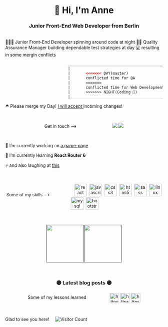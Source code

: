 
<h1 align="center"> 👋 Hi, I'm Anne </h1>

<h3 align="center">  Junior Front-End Web Developer from Berlin </h3>

<br/>
👩🏼‍💻  Junior Front-End Developer spinning around code at night 👩‍💻 Quality Assurance Manager building dependable test strategies at day 💻 resulting in some mergin conflicts  
<br/> 

```HTML
                            __________________________________________________
                            |                                                 |
                            |       <<<<<<< DAY(master)                       |
                            |       conflicted time for QA                   |
                            |       =======                                   |
                            |       conflicted time for Web Development      | 
                            |       >>>>>>> NIGHT(Coding 💞)                 |
                            |_________________________________________________|
```

⏏️ Please merge my Day! [I will accept ](mailto:a.quinkenstein@gmail.com?Subject=Hello_from_Github)incoming changes!&nbsp;&nbsp;&nbsp;&nbsp;&nbsp;&nbsp;&nbsp;&nbsp;&nbsp;&nbsp;&nbsp;&nbsp;&nbsp;&nbsp;&nbsp;&nbsp;&nbsp; 


 
<br/> 
<p align="center">	
 Get in touch --> &nbsp;&nbsp;&nbsp;&nbsp;&nbsp;&nbsp;&nbsp;&nbsp;&nbsp;&nbsp;&nbsp;&nbsp;&nbsp;&nbsp;&nbsp;&nbsp;&nbsp;&nbsp;&nbsp;&nbsp;&nbsp;&nbsp;&nbsp;&nbsp;&nbsp;&nbsp;&nbsp;
<a target="_blank" href="https://www.linkedin.com/in/anne-quinkenstein"><img src="https://img.shields.io/badge/-LinkedIn-0077B5?style=for-the-badge&logo=Linkedin&logoColor=white"></img></a>
<a target="_blank" href="mailto:a.quinkenstein@gmail.com?Subject=Hello_from_Github"><img src="https://img.shields.io/badge/-Gmail-D14836?style=for-the-badge&logo=Gmail&logoColor=white"></img></a>
</p>
<br/>

 🔭 I’m currently working on [a game-page](https://game-night-aquin.netlify.app/)

 🌱 I’m currently learning **React Router 6**
 
⚡ and also laughing at <a href="https://www.nadineredlich.de/page/18" target="_blank"> this </a> 
 
 
<br/>
<p align="center"> 
  Some of my skills --> &nbsp;&nbsp;&nbsp;&nbsp;&nbsp;&nbsp;&nbsp;&nbsp;&nbsp;&nbsp;&nbsp;&nbsp;&nbsp;&nbsp;&nbsp;&nbsp;&nbsp;
  &nbsp;<img src="https://devicons.github.io/devicon/devicon.git/icons/react/react-original-wordmark.svg" alt="react" width="40" height="40"/> 
&nbsp;<img src="https://devicons.github.io/devicon/devicon.git/icons/javascript/javascript-original.svg" alt="javascript" width="40" height="40"/> 
&nbsp;<img src="https://devicons.github.io/devicon/devicon.git/icons/css3/css3-original-wordmark.svg" alt="css3" width="40" height="40"/> 
&nbsp;<img src="https://devicons.github.io/devicon/devicon.git/icons/html5/html5-original-wordmark.svg" alt="html5" width="40" height="40"/> 
&nbsp;<img src="https://devicons.github.io/devicon/devicon.git/icons/sass/sass-original.svg" alt="sass" width="40" height="40"/>
&nbsp;<img src="https://devicons.github.io/devicon/devicon.git/icons/linux/linux-original.svg" alt="linux" width="40" height="40"/> 
&nbsp;<img src="https://devicons.github.io/devicon/devicon.git/icons/mysql/mysql-original-wordmark.svg" alt="mysql" width="40" height="40"/> 
&nbsp;<img src="https://devicons.github.io/devicon/devicon.git/icons/bootstrap/bootstrap-plain.svg" alt="bootstrap" width="40" height="40"/> 
</p>
<br/>

<p align='center'>
    <a href="">
        <img align="center" height='120px' src="https://github-readme-stats.vercel.app/api?username=AnneQuinkenstein&hide_title=true&show_icons=true&include_all_commits=true&line_height=21&bg_color=0,EC6C6C,FFD479,FFFC79,73FA79&theme=graywhite" /><img align="center" height='120px' src="https://github-readme-stats.vercel.app/api/top-langs/?username=AnneQuinkenstein&hide=html&hide_title=true&layout=compact&bg_color=0,73FA79,73FDFF,7A81FF&theme=graywhite" />
    </a>
</p>

<br/>

<h3 align="center">  🟣 Latest blog posts  🟣 </h3>
<!-- BLOG-POST-LIST:START -->
<!-- BLOG-POST-LIST:END -->

<p align="center"> Some of my lessons learned &nbsp;&nbsp;&nbsp;&nbsp;&nbsp;&nbsp;&nbsp;&nbsp;&nbsp;&nbsp;&nbsp;&nbsp;&nbsp;&nbsp;&nbsp;&nbsp;&nbsp;
<!-- <a href="https://dev.to/annequinkenstein" target="blank"><img align="center" src="https://cdn.jsdelivr.net/npm/simple-icons@3.0.1/icons/dev-dot-to.svg" alt="https://dev.to/annequinkenstein" height="30" width="30" /></a> -->
<a href="https://codesandbox.io/u/annequinkenstein" target="blank"><img align="center" src="https://cdn.jsdelivr.net/npm/simple-icons@3.0.1/icons/codesandbox.svg" alt="https://codesandbox.io/u/annequinkenstein" height="30" width="30" /></a>
<a href="https://codepen.io/aquin" target="blank"><img align="center" src="https://cdn.jsdelivr.net/npm/simple-icons@3.0.1/icons/codepen.svg" alt="https://codepen.io/aquin" height="30" width="30" /></a>
<a href="https://stackoverflow.com/users/14049666/aquin" target="blank"><img align="center" src="https://cdn.jsdelivr.net/npm/simple-icons@3.0.1/icons/stackoverflow.svg" alt="https://stackoverflow.com/users/14049666/aquin" height="30" width="30" /></a>
</p> 

<p align='center'>
<br/>

Glad to see you here! &nbsp;&nbsp;&nbsp; ![Visitor Count](https://profile-counter.glitch.me/annequinkenstein/count.svg)

<br />
 </p>

